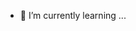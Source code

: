 
- 🌱 I’m currently learning ...


<!---
Anamnesist/Anamnesist Estoy aprendiendo GITHUB
y agrego
--->
